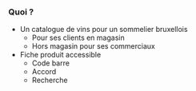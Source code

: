 ### Quoi ?

* Un catalogue de vins pour un sommelier bruxellois
  * Pour ses clients en magasin
  * Hors magasin pour ses commerciaux  
* Fiche produit accessible
  * Code barre
  * Accord
  * Recherche